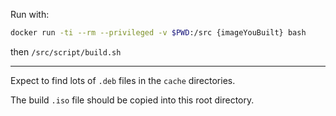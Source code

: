 Run with:

```sh
docker run -ti --rm --privileged -v $PWD:/src {imageYouBuilt} bash
```

then `/src/script/build.sh`

---

Expect to find lots of `.deb` files in the `cache` directories.

The build `.iso` file should be copied into this root directory.

